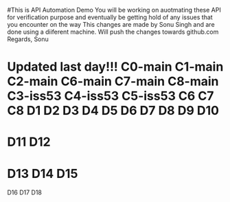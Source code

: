 #This is API Automation Demo
You will be working on auotmating these API for verification purpose and eventually be getting hold of any issues that you encounter on the way
This changes are made by Sonu Singh and are done using a diiferent machine.
Will push the changes towards github.com	
Regards,
Sonu

Updated last day!!!
C0-main
C1-main
C2-main
C6-main
C7-main
C8-main
C3-iss53
C4-iss53
C5-iss53
C6
C7
C8
D1
D2
D3
D4
D5
D6
D7
D8
D9
D10
====
D11
D12
===
D13
D14
D15
===
D16
D17
D18
